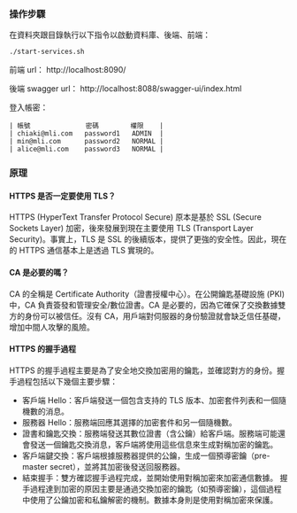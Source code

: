 ### 操作步驟

在資料夾跟目錄執行以下指令以啟動資料庫、後端、前端：

```bash
./start-services.sh
```

前端 url：
http://localhost:8090/

後端 swagger url：
http://localhost:8088/swagger-ui/index.html

登入帳密：

```
| 帳號              密碼        權限    |
| chiaki@mli.com   password1   ADMIN  |
| min@mli.com      password2   NORMAL |
| alice@mli.com    password3   NORMAL |
```

### 原理

#### HTTPS 是否一定要使用 TLS？

HTTPS (HyperText Transfer Protocol Secure) 原本是基於 SSL (Secure Sockets Layer) 加密，後來發展到現在主要使用 TLS (Transport Layer Security)。事實上，TLS 是 SSL 的後續版本，提供了更強的安全性。因此，現在的 HTTPS 通信基本上是透過 TLS 實現的。

#### CA 是必要的嗎？

CA 的全稱是 Certificate Authority（證書授權中心）。在公開鑰匙基礎設施 (PKI) 中，CA 負責簽發和管理安全/數位證書。CA 是必要的，因為它確保了交換數據雙方的身份可以被信任。沒有 CA，用戶端對伺服器的身份驗證就會缺乏信任基礎，增加中間人攻擊的風險。

#### HTTPS 的握手過程

HTTPS 的握手過程主要是為了安全地交換加密用的鑰匙，並確認對方的身份。握手過程包括以下幾個主要步驟：

- 客戶端 Hello：客戶端發送一個包含支持的 TLS 版本、加密套件列表和一個隨機數的消息。
- 服務器 Hello：服務端回應其選擇的加密套件和另一個隨機數。
- 證書和鑰匙交換：服務端發送其數位證書（含公鑰）給客戶端。服務端可能還會發送一個鑰匙交換消息，客戶端將使用這些信息來生成對稱加密的鑰匙。
- 客戶端鍵交換：客戶端根據服務器提供的公鑰，生成一個預導密鑰（pre-master secret），並將其加密後發送回服務器。
- 結束握手：雙方確認握手過程完成，並開始使用對稱加密來加密通信數據。
  握手過程達到加密的原因主要是通過交換加密的鑰匙（如預導密鑰），這個過程中使用了公鑰加密和私鑰解密的機制。數據本身則是使用對稱加密來保護。

